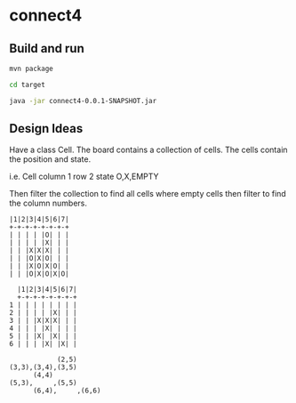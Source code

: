 # connect4

## Build and run

```bash
mvn package

cd target

java -jar connect4-0.0.1-SNAPSHOT.jar

```

## Design Ideas

Have a class Cell. The board contains a collection of cells.
The cells contain the position and state.

i.e.
  Cell
    column 1
    row    2
    state  O,X,EMPTY

Then filter the collection to find all cells where empty cells then filter to find the column numbers.

```
|1|2|3|4|5|6|7|
+-+-+-+-+-+-+-+
| | | | |O| | |
| | | | |X| | |
| | |X|X|X| | |
| | |O|X|O| | |
| | |X|O|X|O| |
| | |O|X|O|X|O|

  |1|2|3|4|5|6|7|
  +-+-+-+-+-+-+-+
1 | | | | | | | |
2 | | | | |X| | |
3 | | |X|X|X| | |
4 | | | |X| | | |
5 | | |X| |X| | |
6 | | | |X| |X| |

            (2,5)
(3,3),(3,4),(3,5)
      (4,4)
(5,3),     ,(5,5)
      (6,4),     ,(6,6)
```